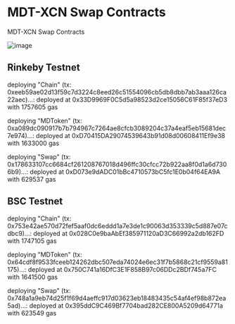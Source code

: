 # MDT-XCN Swap Contracts

MDT-XCN Swap Contracts

![image](https://user-images.githubusercontent.com/32242962/181181742-d9611477-85a1-4ddd-b057-3aa68baa12eb.png)


## Rinkeby Testnet

deploying "Chain" (tx: 0xeeb59ae02d13f59c7d3224c8eed26c51554096cb5db8dbb7ab3aaa126ca22aec)...: deployed at 0x33D9969F0C5d5a98523d2ce15056C61F85f37eD3 with 1757605 gas

deploying "MDToken" (tx: 0xa089dc090917b7b794967c7264ae8cfcb3089204c37a4eaf5eb15681dec7e974)...: deployed at 0xD70415DA29074539643b91d08d00608411Ef9e38 with 1633000 gas

deploying "Swap" (tx: 0x178633107cc6684cf261208767018d496ffc30cfcc72b922aa8f0d1a6d7306b9)...: deployed at 0xD073e9dADC01bBc4710573bC5fc1E0b04f64EA9A with 629537 gas


## BSC Testnet

deploying "Chain" (tx: 0x753e42ae570d72fef5aaf0dc6eddd1a7e3de1c90063d353339c5d887e07cdbc9)...: deployed at 0x028C0e9baAbEf385971120aD3C66992a2db162FD with 1747105 gas

deploying "MDToken" (tx: 0x64cdf8f9533fceeb124262dbc507eda74024e6ec31f7b5868c21cf9559a81175)...: deployed at 0x750C741a16DfC3E1F858B97c06DDc2BDf745a7FC with 1641500 gas

deploying "Swap" (tx: 0x748a1a9eb74d25f1f69d4aeffc917d03623eb18483435c54af4ef98b872ea5ad)...: deployed at 0x395ddC9C469Bf7704bad282CE800A5209d64771a with 623549 gas
